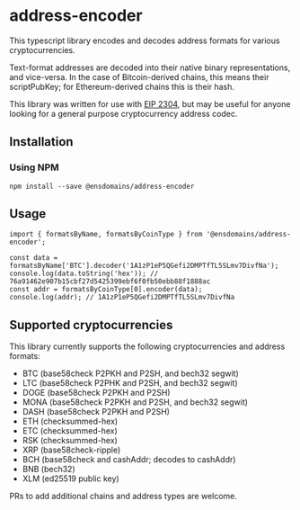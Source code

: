 # address-encoder
This typescript library encodes and decodes address formats for various cryptocurrencies.

Text-format addresses are decoded into their native binary representations, and vice-versa. In the case of Bitcoin-derived chains, this means their scriptPubKey; for Ethereum-derived chains this is their hash.

This library was written for use with [EIP 2304](https://eips.ethereum.org/EIPS/eip-2304), but may be useful for anyone looking for a general purpose cryptocurrency address codec.

## Installation

### Using NPM

```
npm install --save @ensdomains/address-encoder
```

## Usage

```
import { formatsByName, formatsByCoinType } from '@ensdomains/address-encoder';

const data = formatsByName['BTC'].decoder('1A1zP1eP5QGefi2DMPTfTL5SLmv7DivfNa');
console.log(data.toString('hex')); // 76a91462e907b15cbf27d5425399ebf6f0fb50ebb88f1888ac
const addr = formatsByCoinType[0].encoder(data);
console.log(addr); // 1A1zP1eP5QGefi2DMPTfTL5SLmv7DivfNa
```

## Supported cryptocurrencies

This library currently supports the following cryptocurrencies and address formats:

 - BTC (base58check P2PKH and P2SH, and bech32 segwit)
 - LTC (base58check P2PHK and P2SH, and bech32 segwit)
 - DOGE (base58check P2PKH and P2SH)
 - MONA (base58check P2PKH and P2SH, and bech32 segwit)
 - DASH (base58check P2PKH and P2SH)
 - ETH (checksummed-hex)
 - ETC (checksummed-hex)
 - RSK (checksummed-hex)
 - XRP (base58check-ripple)
 - BCH (base58check and cashAddr; decodes to cashAddr)
 - BNB (bech32)
 - XLM (ed25519 public key)

PRs to add additional chains and address types are welcome.
